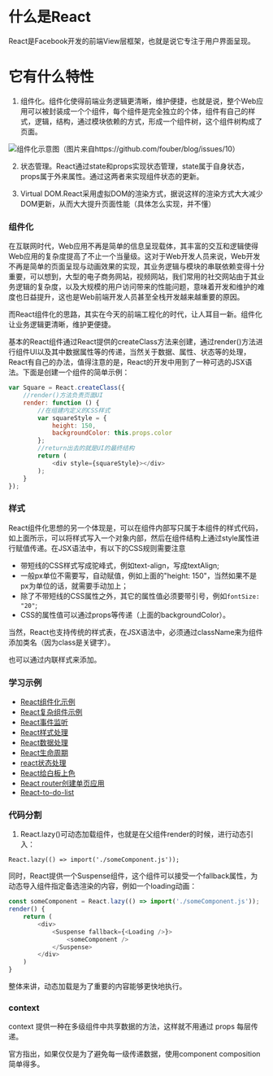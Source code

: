 <style>
body {
  padding: 20px 0;
}
</style>

# 什么是React
React是Facebook开发的前端View层框架，也就是说它专注于用户界面呈现。

# 它有什么特性
1. 组件化。组件化使得前端业务逻辑更清晰，维护便捷，也就是说，整个Web应用可以被封装成一个个组件，每个组件是完全独立的个体，组件有自己的样式，逻辑，结构，通过模块依赖的方式，形成一个组件树，这个组件树构成了页面。

![组件化示意图](https://github.com/fouber/blog/raw/master/201508/assets/modular_2.png)（图片来自https://github.com/fouber/blog/issues/10）

2. 状态管理。React通过state和props实现状态管理，state属于自身状态，props属于外来属性。通过这两者来实现组件状态的更新。

3. Virtual DOM.React采用虚拟DOM的渲染方式，据说这样的渲染方式大大减少DOM更新，从而大大提升页面性能（具体怎么实现，并不懂）

### 组件化

在互联网时代，Web应用不再是简单的信息呈现载体，其丰富的交互和逻辑使得Web应用的复杂度提高了不止一个当量级。这对于Web开发人员来说，Web开发不再是简单的页面呈现与动画效果的实现，其业务逻辑与模块的串联依赖变得十分重要，可以想到，大型的电子商务网站，视频网站，我们常用的社交网站由于其业务逻辑的复杂度，以及大规模的用户访问带来的性能问题，意味着开发和维护的难度也日益提升，这也是Web前端开发人员甚至全栈开发越来越重要的原因。

而React组件化的思路，其实在今天的前端工程化的时代，让人耳目一新。组件化让业务逻辑更清晰，维护更便捷。

基本的React组件通过React提供的createClass方法来创建，通过render()方法进行组件UI以及其中数据属性等的传递，当然关于数据、属性、状态等的处理，React有自己的办法，值得注意的是，React的开发中用到了一种可选的JSX语法。下面是创建一个组件的简单示例：

``` JavaScript
var Square = React.createClass({
    //render()方法负责页面UI
    render: function () {
        //在组建内定义的CSS样式
        var squareStyle = {
            height: 150,
            backgroundColor: this.props.color
        };
        //return出去的就是UI的最终结构
        return (
            <div style={squareStyle}></div>
        );
    }
});
```

### 样式
React组件化思想的另一个体现是，可以在组件内部写只属于本组件的样式代码，如上面所示，可以将样式写入一个对象内部，然后在组件结构上通过style属性进行赋值传递。在JSX语法中，有以下的CSS规则需要注意
- 带短线的CSS样式写成驼峰式，例如text-align，写成textAlign;
- 一般px单位不需要写，自动赋值，例如上面的"height: 150"，当然如果不是px为单位的话，就需要手动加上；
- 除了不带短线的CSS属性之外，其它的属性值必须要带引号，例如`fontSize: "20"`;
- CSS的属性值可以通过props等传递（上面的backgroundColor）。

当然，React也支持传统的样式表，在JSX语法中，必须通过className来为组件添加类名（因为class是关键字）。

也可以通过内联样式来添加。

### 学习示例
- [React组件化示例](http://codepen.io/fanyj1994/full/bWbZjK)
- [React复杂组件示例](http://codepen.io/fanyj1994/full/MmgxzM)
- [React事件监听](http://codepen.io/fanyj1994/full/gWYEGx)
- [React样式处理](http://codepen.io/fanyj1994/full/BRBbYY)
- [React数据处理](http://codepen.io/fanyj1994/full/MmgxVR)
- [React生命周期](http://codepen.io/fanyj1994/full/XRrGBr)
- [react状态处理](http://codepen.io/fanyj1994/full/jmNJeX)
- [React给白板上色](http://codepen.io/fanyj1994/full/PmYLdQ)
- [React router创建单页应用](http://codepen.io/fanyj1994/full/jmNJXd)
- [React-to-do-list](http://codepen.io/fanyj1994/full/wdwOOx)

### 代码分割

1. React.lazy()可动态加载组件，也就是在父组件render的时候，进行动态引入：

```React.lazy(() => import('./someComponent.js'));```

同时，React提供一个Suspense组件，这个组件可以接受一个fallback属性，为动态导入组件指定备选渲染的内容，例如一个loading动画：

``` js
const someComponent = React.lazy(() => import('./someComponent.js'));
render() {
    return (
        <div>
            <Suspense fallback={<Loading />}>
                <someComponent />
            </Suspense>
        </div>
    )
}
```

整体来讲，动态加载是为了重要的内容能够更快地执行。

### context

context 提供一种在多级组件中共享数据的方法，这样就不用通过 props 每层传递。

官方指出，如果仅仅是为了避免每一级传递数据，使用component composition简单得多。

